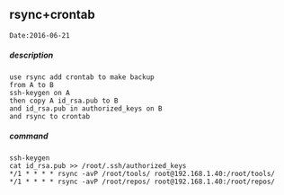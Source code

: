 ## rsync+crontab
```
Date:2016-06-21
```
##### description
```
use rsync add crontab to make backup
from A to B
ssh-keygen on A
then copy A id_rsa.pub to B
and id_rsa.pub in authorized_keys on B
and rsync to crontab
```

##### command
```
ssh-keygen
cat id_rsa.pub >> /root/.ssh/authorized_keys
*/1 * * * * rsync -avP /root/tools/ root@192.168.1.40:/root/tools/
*/1 * * * * rsync -avP /root/repos/ root@192.168.1.40:/root/repos/

```
